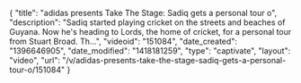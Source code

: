 {
    "title": "adidas presents Take The Stage: Sadiq gets a personal tour o",
    "description": "Sadiq started playing cricket on the streets and beaches of Guyana. Now he's heading to Lords, the home of cricket, for a personal tour from Stuart Broad. Th...",
    "videoid": "151084",
    "date_created": "1396646905",
    "date_modified": "1418181259",
    "type": "captivate",
    "layout": "video",
    "url": "\/v\/adidas-presents-take-the-stage-sadiq-gets-a-personal-tour-o\/151084"
}